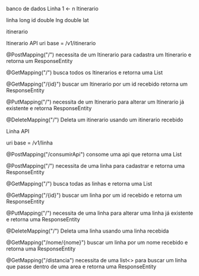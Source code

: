 banco de dados
Linha 1 <- n Itinerario

linha
  long id
  double lng
  double lat
  
 itinerario

Itinerario API
uri base = /v1/itinerario

@PostMapping("/")
necessita de um Itinerario para cadastra um Itinerario e retorna um ResponseEntity<Itinerario> 

@GetMapping("/")
busca todos os Itinerarios e retorna uma List<Itinerario>

@GetMapping("/{id}")
buscar um Itinerario por um id recebido retorna um ResponseEntity<Itinerario>

@PutMapping("/")
necessita de um Itinerario para alterar um Itinerario já existente e retorna ResponseEntity<Itinerario>
  
@DeleteMapping("/")
Deleta um itinerario usando um itinerario recebido 
  
Linha API

uri base = /v1/linha
  
@PostMapping("/consumirApi")
consome uma api que retorna uma List<Linha> 
  
@PostMapping("/")
necessita de uma linha para cadastrar e retorna uma ResponseEntity<Linha>

@GetMapping("/")
busca todas as linhas e retorna uma List<Linha>

@GetMapping("/{id}")
buscar um linha por um id recebido e retorna um ResponseEntity<linha>

@PutMapping("/")
necessita de uma linha para alterar uma linha já existente e retorna uma ResponseEntity<Linha>

@DeleteMapping("/")
Deleta uma linha usando uma linha recebida 

@GetMapping("/nome/{nome}")
buscar um linha por um nome recebido e retorna uma ResponseEntity<linha>

@GetMapping("/distancia")
necessita de uma list<> para buscar um linha que passe dentro de uma area e retorna uma ResponseEntity<linha>
